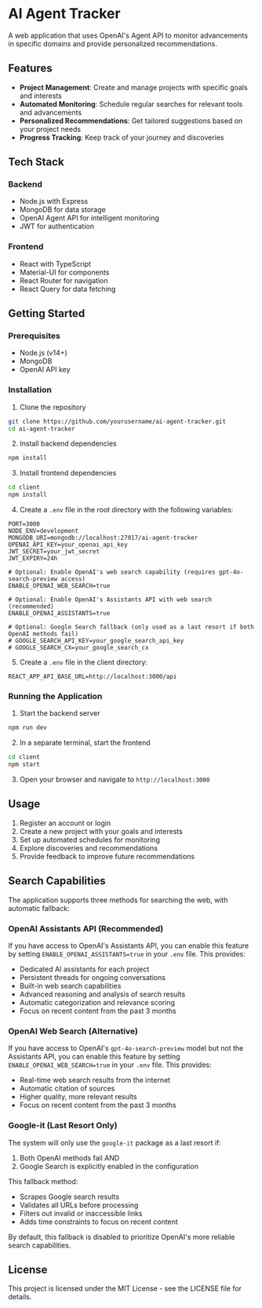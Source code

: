 # AI Agent Tracker

A web application that uses OpenAI's Agent API to monitor advancements in specific domains and provide personalized recommendations.

## Features

- **Project Management**: Create and manage projects with specific goals and interests
- **Automated Monitoring**: Schedule regular searches for relevant tools and advancements
- **Personalized Recommendations**: Get tailored suggestions based on your project needs
- **Progress Tracking**: Keep track of your journey and discoveries

## Tech Stack

### Backend
- Node.js with Express
- MongoDB for data storage
- OpenAI Agent API for intelligent monitoring
- JWT for authentication

### Frontend
- React with TypeScript
- Material-UI for components
- React Router for navigation
- React Query for data fetching

## Getting Started

### Prerequisites
- Node.js (v14+)
- MongoDB
- OpenAI API key

### Installation

1. Clone the repository
```bash
git clone https://github.com/yourusername/ai-agent-tracker.git
cd ai-agent-tracker
```

2. Install backend dependencies
```bash
npm install
```

3. Install frontend dependencies
```bash
cd client
npm install
```

4. Create a `.env` file in the root directory with the following variables:
```
PORT=3000
NODE_ENV=development
MONGODB_URI=mongodb://localhost:27017/ai-agent-tracker
OPENAI_API_KEY=your_openai_api_key
JWT_SECRET=your_jwt_secret
JWT_EXPIRY=24h

# Optional: Enable OpenAI's web search capability (requires gpt-4o-search-preview access)
ENABLE_OPENAI_WEB_SEARCH=true

# Optional: Enable OpenAI's Assistants API with web search (recommended)
ENABLE_OPENAI_ASSISTANTS=true

# Optional: Google Search fallback (only used as a last resort if both OpenAI methods fail)
# GOOGLE_SEARCH_API_KEY=your_google_search_api_key
# GOOGLE_SEARCH_CX=your_google_search_cx
```

5. Create a `.env` file in the client directory:
```
REACT_APP_API_BASE_URL=http://localhost:3000/api
```

### Running the Application

1. Start the backend server
```bash
npm run dev
```

2. In a separate terminal, start the frontend
```bash
cd client
npm start
```

3. Open your browser and navigate to `http://localhost:3000`

## Usage

1. Register an account or login
2. Create a new project with your goals and interests
3. Set up automated schedules for monitoring
4. Explore discoveries and recommendations
5. Provide feedback to improve future recommendations

## Search Capabilities

The application supports three methods for searching the web, with automatic fallback:

### OpenAI Assistants API (Recommended)

If you have access to OpenAI's Assistants API, you can enable this feature by setting `ENABLE_OPENAI_ASSISTANTS=true` in your `.env` file. This provides:

- Dedicated AI assistants for each project
- Persistent threads for ongoing conversations
- Built-in web search capabilities
- Advanced reasoning and analysis of search results
- Automatic categorization and relevance scoring
- Focus on recent content from the past 3 months

### OpenAI Web Search (Alternative)

If you have access to OpenAI's `gpt-4o-search-preview` model but not the Assistants API, you can enable this feature by setting `ENABLE_OPENAI_WEB_SEARCH=true` in your `.env` file. This provides:

- Real-time web search results from the internet
- Automatic citation of sources
- Higher quality, more relevant results
- Focus on recent content from the past 3 months

### Google-it (Last Resort Only)

The system will only use the `google-it` package as a last resort if:
1. Both OpenAI methods fail AND
2. Google Search is explicitly enabled in the configuration

This fallback method:
- Scrapes Google search results
- Validates all URLs before processing
- Filters out invalid or inaccessible links
- Adds time constraints to focus on recent content

By default, this fallback is disabled to prioritize OpenAI's more reliable search capabilities.

## License

This project is licensed under the MIT License - see the LICENSE file for details.